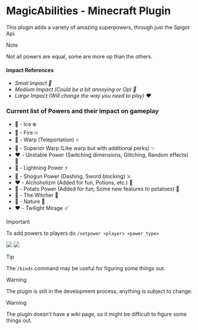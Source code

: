 # MagicAbilities - Minecraft Plugin
This plugin adds a variety of amazing superpowers, through just the Spigot Api.

> [!NOTE]
> Not all powers are equal, some are more op than the others.

#### Impact References
  - *Small Impact 💚* </li>
  - *Medium Impact (Could be a bit annoying or Op) 💛*
  - *Large Impact (Will change the way you need to play) ❤️*


### Current list of Powers and their impact on gameplay
  - 💛 - Ice ❄️ 
  - 💛 - Fire 🔥
  - 💛 - Warp (Teleportation) ⭐
  - 💛 - Superior Warp (Like warp but with additional perks) ✨
  - ❤️ - Unstable Power (Switching dimensions, Glitching, Random effects) 🧭
  - 💚 - Lightning Power ⚡
  - 💛 - Shogun Power (Dashing, Sword blocking) ⚔️
  - ❤️ - Alchoholizm (Added for fun, Potions, etc.) 🥃
  - 💛 - Potato Power (Added for fun, Some new features to potatoes) 🥔
  - 💛 - The Witcher 🐺
  - 💛 - Nature 🌳
  - ❤️ - Twilight Mirage ☄️


> [!IMPORTANT]
> To add powers to players do
> ```/setpower <player> <power_type>```

![](https://i.imgur.com/QlSqjAX.png)
![](https://i.imgur.com/SfTBcXA.png)

> [!TIP]
> The ```/binds``` command may be useful for figuring some things out.

> [!WARNING]
> The plugin is still in the development process, anything is subject to change.

> [!WARNING]
> The plugin doesn't have a wiki page, so it might be difficult to figure some things out.
